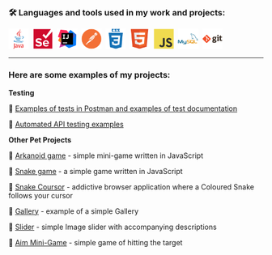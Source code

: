 <!--
# Hi there 👋
-->

### :hammer_and_wrench: Languages and tools used in my work and projects:
<div>
  <img src="https://github.com/devicons/devicon/blob/master/icons/java/java-original-wordmark.svg" title="Java" alt="Java" width="40" height="40"/>&nbsp;
  <img src="https://github.com/devicons/devicon/blob/master/icons/selenium/selenium-original.svg" title="Selenium" alt="Java" width="40" height="40"/>&nbsp;
  <img src="https://github.com/devicons/devicon/blob/master/icons/intellij/intellij-original.svg" title="Selenium" alt="Java" width="40" height="40"/>&nbsp;
  <img src="https://github.com/devicons/devicon/blob/master/icons/postman/postman-original.svg" title="Postman" alt="Java" width="40" height="40"/>&nbsp;
  <img src="https://github.com/devicons/devicon/blob/master/icons/css3/css3-plain-wordmark.svg"  title="CSS3" alt="CSS" width="40" height="40"/>&nbsp;
  <img src="https://github.com/devicons/devicon/blob/master/icons/html5/html5-original.svg" title="HTML5" alt="HTML" width="40" height="40"/>&nbsp;
  <img src="https://github.com/devicons/devicon/blob/master/icons/javascript/javascript-original.svg" title="JavaScript" alt="JavaScript" width="40" height="40"/>&nbsp;
  <img src="https://github.com/devicons/devicon/blob/master/icons/mysql/mysql-original-wordmark.svg" title="MySQL"  alt="MySQL" width="40" height="40"/>&nbsp;
  <img src="https://github.com/devicons/devicon/blob/master/icons/git/git-original-wordmark.svg" title="Git" **alt="Git" width="40" height="40"/>  
</div>

---

### Here are some examples of my projects:

**Testing**

💬 [Examples of tests in Postman and examples of test documentation](https://github.com/MapGary/PostmanExamplesAndDocumentation)

💬 [Automated API testing examples](https://github.com/MapGary/ReqresProject)

**Other Pet Projects**

💬 [Arkanoid game](https://github.com/MapGary/arkanoid) - simple mini-game written in JavaScript

💬 [Snake game](https://github.com/MapGary/snake) - a simple game written in JavaScript

💬 [Snake Coursor](https://github.com/MapGary/snakeCursor) - addictive browser application where a Coloured Snake follows your cursor

💬 [Gallery](https://github.com/MapGary/gallery) - example of a simple Gallery

💬 [Slider](https://github.com/MapGary/slider) - simple Image slider with accompanying descriptions

💬 [Aim Mini-Game](https://github.com/MapGary/aim-mini) - simple game of hitting the target

<!--
**MapGary/MapGary** is a ✨ _special_ ✨ repository because its `README.md` (this file) appears on your GitHub profile.

Here are some ideas to get you started:

- 🔭 I’m currently working on ...
- 🌱 I’m currently learning ...
- 👯 I’m looking to collaborate on ...
- 🤔 I’m looking for help with ...
- 💬 Ask me about ...
- 📫 How to reach me: ...
- 😄 Pronouns: ...
- ⚡ Fun fact: ...
-->
